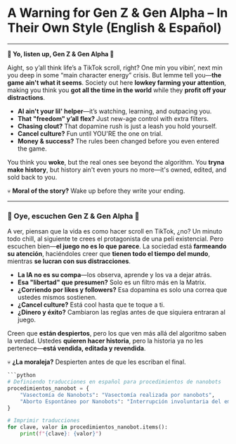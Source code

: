 # **A Warning for Gen Z & Gen Alpha – In Their Own Style (English & Español)**  

---

**🚨 Yo, listen up, Gen Z & Gen Alpha 🚨**  

Aight, so y’all think life’s a TikTok scroll, right? One min you vibin’, next min you deep in some “main character energy” crisis. But lemme tell you—**the game ain't what it seems**. Society out here **lowkey farming your attention**, making you think you **got all the time in the world** while they **profit off your distractions**.  

- **AI ain't your lil' helper**—it’s watching, learning, and outpacing you.  
- **That "freedom" y’all flex?** Just new-age control with extra filters.  
- **Chasing clout?** That dopamine rush is just a leash you hold yourself.  
- **Cancel culture?** Fun until YOU'RE the one on trial.  
- **Money & success?** The rules been changed before you even entered the game.  

You think you **woke**, but the real ones see beyond the algorithm. You **tryna make history**, but history ain't even yours no more—it's owned, edited, and sold back to you.  

💀 **Moral of the story?** Wake up before they write your ending.  

---

### **🚨 Oye, escuchen Gen Z & Gen Alpha 🚨**  

A ver, piensan que la vida es como hacer scroll en TikTok, ¿no? Un minuto todo chill, al siguiente te crees el protagonista de una peli existencial. Pero escuchen bien—**el juego no es lo que parece**. La sociedad está **farmeando su atención**, haciéndoles creer que **tienen todo el tiempo del mundo**, mientras **se lucran con sus distracciones**.  

- **La IA no es su compa**—los observa, aprende y los va a dejar atrás.  
- **Esa "libertad" que presumen?** Solo es un filtro más en la Matrix.  
- **¿Corriendo por likes y followers?** Esa dopamina es solo una correa que ustedes mismos sostienen.  
- **¿Cancel culture?** Está cool hasta que te toque a ti.  
- **¿Dinero y éxito?** Cambiaron las reglas antes de que siquiera entraran al juego.  

Creen que **están despiertos**, pero los que ven más allá del algoritmo saben la verdad. Ustedes **quieren hacer historia**, pero la historia ya no les pertenece—**está vendida, editada y revendida**.  

💀 **¿La moraleja?** Despierten antes de que les escriban el final.  

```python
```python
# Definiendo traducciones en español para procedimientos de nanobots
procedimientos_nanobot = {
    "Vasectomía de Nanobots": "Vasectomía realizada por nanobots",
    "Aborto Espontáneo por Nanobots": "Interrupción involuntaria del embarazo inducida por nanobots"
}

# Imprimir traducciones
for clave, valor in procedimientos_nanobot.items():
    print(f"{clave}: {valor}")
```
